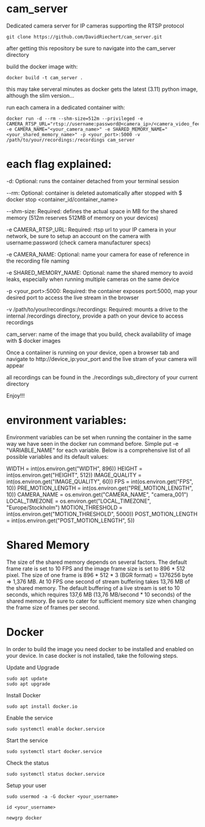 # cam_server

Dedicated camera server for IP cameras supporting the RTSP protocol

    git clone https://github.com/DavidRiechert/cam_server.git

after getting this repository be sure to navigate into the cam_server directory
  
  build the docker image with:
  
    docker build -t cam_server .
    
  this may take serveral minutes as docker gets the latest (3.11) python image, although the slim version...
  
  run each camera in a dedicated container with:
  
    docker run -d --rm --shm-size=512m --privileged -e CAMERA_RTSP_URL="rtsp://username:password@<camera_ip>/<camera_video_feed>" -e CAMERA_NAME="<your_camera_name>" -e SHARED_MEMORY_NAME="<your_shared_memory_name>" -p <your_port>:5000 -v /path/to/your/recordings:/recordings cam_server
  
# each flag explained:
  
  -d: Optional: runs the container detached from your terminal session
  
  --rm: Optional: container is deleted automatically after stopped with $ docker stop <container_id/container_name> 
  
  --shm-size: Required: defines the actual space in MB for the shared memory (512m reserves 512MB of memory on your devices) 
  
  -e CAMERA_RTSP_URL: Required: rtsp url to your IP camera in your network, be sure to setup an account on the camera with username:password (check camera manufacturer specs) 
  
  -e CAMERA_NAME: Optional: name your camera for ease of reference in the recording file naming
  
  -e SHARED_MEMORY_NAME: Optional: name the shared memory to avoid leaks, especially when running multiple cameras on the same device 
  
  -p <your_port>:5000: Required: the container exposes port:5000, map your desired port to access the live stream in the browser 
  
  -v /path/to/your/recordings:/recordings: Required: mounts a drive to the internal /recordings directory, provide a path on your device to access recordings

  cam_server: name of the image that you build, check availability of image with $ docker images

  
Once a contaiiner is running on your device, open a browser tab and navigate to http://device_ip:your_port and the live stram of your camera will appear

all recordings can be found in the ./recordings sub_directory of your current directory

Enjoy!!!

# environment variables:

Environment variables can be set when running the container in the same way we have seen in the docker run command before. Simple put -e "VARIABLE_NAME" for each variable. Below is a comprehensive list of all possible variables and its default values:

WIDTH = int(os.environ.get("WIDTH", 896))
HEIGHT = int(os.environ.get("HEIGHT", 512))
IMAGE_QUALITY = int(os.environ.get("IMAGE_QUALITY", 60))
FPS = int(os.environ.get("FPS", 10))
PRE_MOTION_LENGTH = int(os.environ.get("PRE_MOTION_LENGTH", 10))
CAMERA_NAME = os.environ.get("CAMERA_NAME", "camera_001")
LOCAL_TIMEZONE = os.environ.get("LOCAL_TIMEZONE", "Europe/Stockholm")
MOTION_THRESHOLD = int(os.environ.get("MOTION_THRESHOLD", 5000))
POST_MOTION_LENGTH = int(os.environ.get("POST_MOTION_LENGTH", 5))


# Shared Memory

  The size of the shared memory depends on several factors. The default frame rate is set to 10 FPS and the image frame size is set to 896 * 512 pixel. The size of one frame is 896 * 512 * 3 (BGR format) = 1376256 byte => 1,376 MB. At 10 FPS one second of stream buffering takes 13,76 MB of the shared memory. The default buffering of a live stream is set to 10 seconds, which requires 137,6 MB (13,76 MB/second * 10 seconds) of the shared memory. Be sure to cater for sufficient memory size when changing the frame size of frames per second.


# Docker

  In order to build the image you need docker to be installed and enabled on your device. In case docker is not installed, take the following steps.

  Update and Upgrade

    sudo apt update
    sudo apt upgrade

  Install Docker
    
    sudo apt install docker.io

  Enable the service
  
    sudo systemctl enable docker.service

  Start the service
    
    sudo systemctl start docker.service

  Check the status
  
    sudo systemctl status docker.service

  Setup your user
  
    sudo usermod -a -G docker <your_username>

    id <your_username>

    newgrp docker

